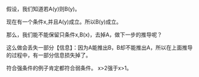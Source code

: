 假设，我们知道若A(y)则B(y)。

现在有一个条件x,并且A(y)成立。所以B(y)成立。

那么，我们能不能保留只条件x,B(x)，去掉A，做下一步的推导呢？


这么做会丢失一部分【信息】：因为A能推出B，B却不能推出A，所以在上面推导的过程中，有一部分信息损失掉了。

符合强条件的例子肯定都符合弱条件。
x>2强于x>1。